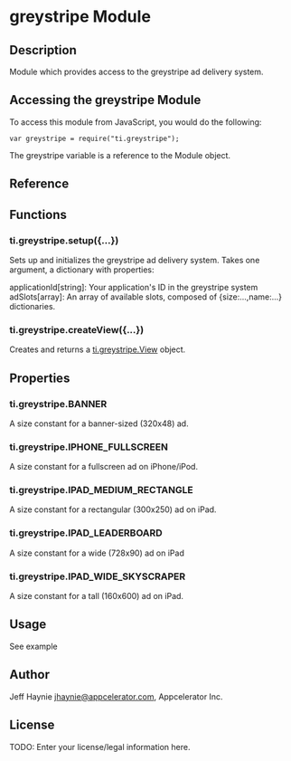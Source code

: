 # greystripe Module

## Description

Module which provides access to the greystripe ad delivery system.

## Accessing the greystripe Module

To access this module from JavaScript, you would do the following:

	var greystripe = require("ti.greystripe");

The greystripe variable is a reference to the Module object.	

## Reference

## Functions

### ti.greystripe.setup({...})

Sets up and initializes the greystripe ad delivery system.  Takes one argument,
a dictionary with properties:

applicationId[string]: Your application's ID in the greystripe system  
adSlots[array]: An array of available slots, composed of {size:...,name:...} dictionaries.

### ti.greystripe.createView({...})

Creates and returns a [ti.greystripe.View][] object.

## Properties

### ti.greystripe.BANNER

A size constant for a banner-sized (320x48) ad.

### ti.greystripe.IPHONE_FULLSCREEN

A size constant for a fullscreen ad on iPhone/iPod.

### ti.greystripe.IPAD_MEDIUM_RECTANGLE

A size constant for a rectangular (300x250) ad on iPad.

### ti.greystripe.IPAD_LEADERBOARD

A size constant for a wide (728x90) ad on iPad

### ti.greystripe.IPAD_WIDE_SKYSCRAPER

A size constant for a tall (160x600) ad on iPad.

## Usage

See example

## Author

Jeff Haynie <jhaynie@appcelerator.com>, Appcelerator Inc.

## License

TODO: Enter your license/legal information here.

[ti.greystripe.View]: view.html

